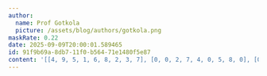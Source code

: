 ```yaml
---
author:
  name: Prof Gotkola
  picture: /assets/blog/authors/gotkola.png
maskRate: 0.22
date: 2025-09-09T20:00:01.589465
id: 91f9b69a-8db7-11f0-b564-71e1480f5e87
content: '[[4, 9, 5, 1, 6, 8, 2, 3, 7], [0, 0, 2, 7, 4, 0, 5, 8, 0], [0, 0, 7, 2, 5, 9, 1, 4, 6], [9, 0, 3, 0, 2, 0, 8, 6, 1], [7, 0, 6, 8, 1, 0, 3, 9, 5], [8, 0, 1, 9, 0, 6, 7, 2, 4], [5, 0, 0, 3, 7, 2, 9, 1, 8], [1, 3, 8, 4, 9, 5, 6, 0, 2], [2, 7, 0, 6, 8, 1, 4, 5, 3]]'
---
```

